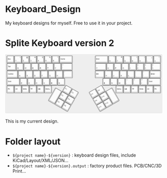 # Keyboard_Design
My keyboard designs for myself. Free to use it in your project.

# Splite Keyboard version 2

![Splite Keyboard v2 designed layout](Splite-Keyboard-v2/Keyboar-layout.png)

This is my current design.

# Folder layout

* `${project name}-${version}` : keyboard design files, include KiCad/Layout/XML/JSON... 
* `${project name}-${version}.output` : factory product files. PCB/CNC/3D Print...